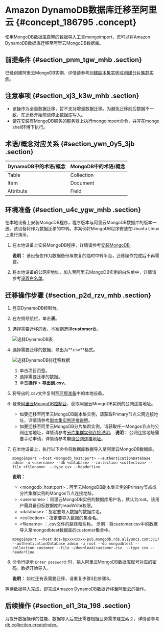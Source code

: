 # Amazon DynamoDB数据库迁移至阿里云 {#concept_186795 .concept}

使用MongoDB数据库自带的数据导入工具mongoimport，您可以将Amazon DynamoDB数据库迁移至阿里云MongoDB数据库。

## 前提条件 {#section_pnm_tgw_mhb .section}

已经创建阿里云MongoDB实例，详情请参考[创建副本集实例](../../../../cn.zh-CN/副本集快速入门/创建副本集实例.md#)或[创建分片集群实例](../../../../cn.zh-CN/分片集群快速入门/创建分片集群实例.md#)。

## 注意事项 {#section_xj3_k3w_mhb .section}

-   该操作为全量数据迁移，暂不支持增量数据迁移。为避免迁移前后数据不一致，在迁移开始前请停止数据库写入。
-   请在安装有MongoDB服务的服务器上执行mongoimport命令，并非在mongo shell环境下执行。

## 术语/概念对应关系 {#section_ywn_0y5_3jb .section}

|DynamoDB中的术语/概念|MongoDB中的术语/概念|
|:--------------|:-------------|
|Table|Collection|
|Item|Document|
|Attribute|Field|

## 环境准备 {#section_u4c_ygw_mhb .section}

在本地设备上安装MongoDB程序，程序版本与阿里云MongoDB数据库的版本一致。该设备将作为数据迁移的中转。本案例将MongoDB程序安装在Ubuntu Linux上进行演示。

1.  在本地设备上安装MongoDB程序，详情请参考[安装MongoDB](https://docs.mongodb.com/manual/administration/install-community/)。

    **说明：** 该设备仅作为数据备份与恢复的临时中转平台，迁移操作完成后不再需要。

2.  将本地设备的公网IP地址，加入至阿里云MongoDB实例的白名单中，详情请参考[设置白名单](cn.zh-CN/用户指南/数据安全性/设置白名单.md#)。

## 迁移操作步骤 {#section_p2d_rzv_mhb .section}

1.  登录DynamoDB控制台。
2.  在左侧导航栏，单击**表**。
3.  选择需要迁移的表，本案例选择**customer**表。

    ![选择DynamoDB表](http://static-aliyun-doc.oss-cn-hangzhou.aliyuncs.com/assets/img/161016/156879129345065_zh-CN.png)

4.  选择需要迁移的数据，导出为**.csv**格式。

    ![选择DynamoDB待迁移数据](http://static-aliyun-doc.oss-cn-hangzhou.aliyuncs.com/assets/img/161016/156879129345066_zh-CN.png)

    1.  单击项目页签。
    2.  选择需要迁移的数据。
    3.  单击**操作** \> **导出到.csv**。
5.  将导出的.csv文件复制至[环境准备](#section_u4c_ygw_mhb)中的本地设备。
6.  登录[阿里云MongoDB控制台](https://mongodb.console.aliyun.com/)，获取阿里云MongoDB实例的公网连接地址。

    -   如要迁移至阿里云MongoDB副本集实例，请获取Primary节点公网连接地址，详情请参考[副本集实例连接说明](../../../../cn.zh-CN/副本集快速入门/连接实例/副本集实例连接说明.md#)。
    -   如要迁移至阿里云MongoDB分片集群实例，请获取任一Mongos节点的公网连接地址，详情请参考[分片集群实例连接说明](../../../../cn.zh-CN/分片集群快速入门/连接实例/分片集群实例连接说明.md#)。
    **说明：** 公网连接地址需要手动申请，详情请参考[申请公网连接地址](cn.zh-CN/用户指南/管理网络连接/申请公网连接地址.md#)。

7.  在本地设备上，执行以下命令将数据库数据导入至阿里云MongoDB数据库。

    ``` {#codeblock_miy_rxp_uon}
    mongoimport --host <mongodb_host:port> --authenticationDatabase admin -u <username> --db <database> --collection <collection> --file <filename>  --type csv --headerline                    
    ```

    **说明：** 

    -   <mongodb\_host:port\>：阿里云MongoDB副本集实例的Primary节点或分片集群实例的Mongos节点连接地址。
    -   <username\>：阿里云MongoDB实例的数据库用户名，默认为root。该用户需具备目标数据库的readWrite权限。
    -   <database\>：指定要导入数据的数据库名。
    -   <collection\>：指定要导入数据的集合名。
    -   <filename\> ：.csv文件的路径和名称。
    示例：将customer.csv中的数据导入至mongodbtest数据库的customer集合中。

    ``` {#codeblock_5fi_z5z_m4c}
    mongoimport --host dds-bpxxxxxxxx-pub.mongodb.rds.aliyuncs.com:3717 --authenticationDatabase admin -u root --db mongodbtest --collection customer --file ~/download/customer.csv  --type csv --headerline
    ```

8.  命令行提示 `Enter password:`时，输入阿里云MongoDB数据库账号对应的密码，数据开始导入。

    **说明：** 如过还有表需要迁移，请重复步骤3到步骤8。


等待数据导入完成，即完成Amazon DynamoDB数据迁移至阿里云的操作。

## 后续操作 {#section_el1_3ta_198 .section}

为提升数据操作的性能，数据导入后您还需要根据业务需求建立索引，详情请参考[db.collection.createIndex](https://docs.mongodb.com/manual/reference/method/db.collection.createIndex/index.html)。

